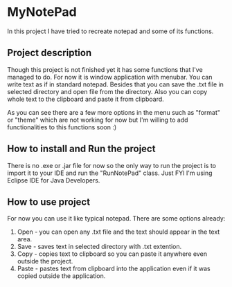 # MyNotePad

In this project I have tried to recreate notepad and some of its functions.

## Project description

Though this project is not finished yet it has some functions that I've managed to do. For now it is window application with menubar. You can write text as if in standard notepad. Besides that you can save the .txt file in selected directory and open file from the directory. Also you can copy whole text to the clipboard and paste it from clipboard. 

As you can see there are a few more options in the menu such as "format" or "theme" which are not working for now but I'm willing to add functionalities to this functions soon :)

## How to install and Run the project

There is no .exe or .jar file for now so the only way to run the project is to import it to your IDE and run the "RunNotePad" class. Just FYI I'm using Eclipse IDE for Java Developers.

## How to use project

For now you can use it like typical notepad. There are some options already:
1. Open - you can open any .txt file and the text should appear in the text area.
2. Save - saves text in selected directory with .txt extention.
3. Copy - copies text to clipboard so you can paste it anywhere even outside the project.
4. Paste - pastes text from clipboard into the application even if it was copied outside the application.
